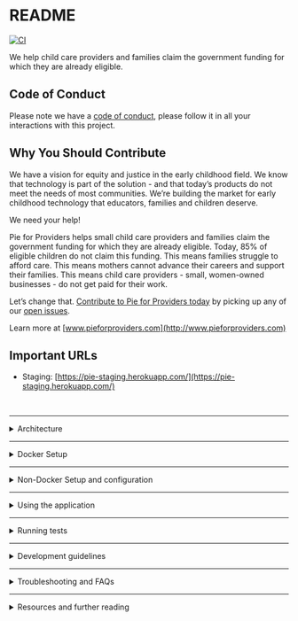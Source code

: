 # README

[![CI](https://github.com/pieforproviders/pieforproviders/workflows/CI/badge.svg?branch=develop)](https://github.com/pieforproviders/pieforproviders/actions?query=branch%3Adevelop)

We help child care providers and families claim the government funding for which they are already eligible.

## Code of Conduct

Please note we have a [code of conduct](CODE_OF_CONDUCT.md), please follow it in all your interactions with this project.

## Why You Should Contribute

We have a vision for equity and justice in the early childhood field. We know that technology is part of the solution - and that today’s products do not meet the needs of most communities. We’re building the market for early childhood technology that educators, families and children deserve.

We need your help!

Pie for Providers helps small child care providers and families claim the government funding for which they are already eligible. Today, 85% of eligible children do not claim this funding. This means families struggle to afford care. This means mothers cannot advance their careers and support their families. This means child care providers - small, women-owned businesses - do not get paid for their work.

Let’s change that. [Contribute to Pie for Providers today](CONTRIBUTING.md) by picking up any of our [open issues](https://bit.ly/PieIssues).

Learn more at [www.pieforproviders.com](http://www.pieforproviders.com)

## Important URLs

- Staging: [https://pie-staging.herokuapp.com/](https://pie-staging.herokuapp.com/)  

<br />

---

<details>
  <summary>Architecture</summary>

---

- [ERD/Database Planning Diagram](docs/dbdiagram.pdf)

- Backend: Rails
  - **SUPER IMPORTANT** This is configured to use UUIDs for primary keys in the generators: rails/config/initializers/generators.rb
  - Rubocop
  - Data Migrations: [https://github.com/ilyakatz/data-migrate](https://github.com/ilyakatz/data-migrate)
  - RSpec
    - SimpleCov
    - Shoulda Matchers
    - DatabaseCleaner
    - FactoryBot
    - Faker
    - RSwag
  - v1 API Routes returning JSON
  - Postgres DB
  - API Documentation with swagger
- Frontend: React
  - ESLint/Prettier
  - Jest/React Testing Library
  - Husky for pre-commit hooks
  
</details>  

---

<details>
  <summary>Docker Setup</summary>

### Prerequisites
Docker should be installed on your local machine.

### Procedure
* Use the "git clone" command to download this repository.
* Use the "cd" command to enter the root directory of this repository.
* Enter the command "docker/build".  You will be asked to enter database parameters.  The docker/build script automatically sets up the app, runs the test suite, seeds the database, draws the block diagram, runs quality checks of this code base, and logs the screen output.
* After the build process is complete, enter the command "docker/server" to start the Rails server.
* Start a second terminal tab for entering additional commands.

### URLs
* App: http://localhost:3000
* API: http://localhost:3000/api-docs
* MailCatcher: http://localhost:1080

### Database Parameters
* Host: localhost
* Port number: 15432
* Database: pie_development
* Username and password: specified in .docker-env/development/database

### Other Important Scripts
* Enter the command "docker/git_check" before "git add" and "git commit".  This runs the tests, Rubocop, and Brakeman.  The docker/git_check script is a sanity check to allow you to make sure to commit quality working code only.
* Enter the command "docker/qserver" for the quick version of "docker/server".  Note that the "docker/qserver" script does not log the screen output, does not remove tmp/pids/server.pid, skips "docker-compose down", skips "bundle install", and skips the database migration.
* Enter "docker/nuke" to destroy the Docker image, container, and networks.
* Enter "docker/nukec" to destroy the Docker container but leave the base images in place.

</details>

---

<details>
  <summary>Non-Docker Setup and configuration</summary>

---
**for local development, we strongly recommend you use version managers to handle your dependencies, such as `rvm` for ruby and `nvm` for javascript** 

### Prerequisites

- `postgres` v12.3
- `bundler`
- `git`
- `yarn`
- `graphviz` - [https://graphviz.org/download/](https://graphviz.org/download/)
- `XCode Select` tools if you're on Mac

### Optional

- `heroku cli` - [https://devcenter.heroku.com/articles/heroku-cli#download-and-install](https://devcenter.heroku.com/articles/heroku-cli#download-and-install)
- `foreman`
- `rvm`
- `nvm`

### Procedure

- clone the repo: `git clone git@github.com:pieforproviders/pieforproviders.git`
- navigate to the app directory: `cd pieforproviders`
- install bundler for gems: `gem install bundler`
- install gems: `bundle install`
- set up an environment file: copy `.env.sample` to `.env`
- configure Devise: run `rails secret` to generate a secret string, add it to `.env` as the `DEVISE_JWT_SECRET_KEY` value
- create and seed the database: `bundle exec rails db:setup`
- install front-end and end-to-end packages: `yarn install-all`

### Running Locally

You have several convenient options for running the app locally.

1. Rake task (requires `heroku cli`)
    - `rails start`
    - This spins up both the front end and the back end in the same terminal window
2. Foreman (requires `foreman`)
    - Run `foreman start`
    - This spins up both the front end and the back end in the same terminal window
3. Without Foreman or Heroku
    - Start rails in one terminal: `rails s -p 3001`
    - Open a second terminal and start react: `cd client && yarn start`

Visit `localhost:3000` to see the React frontend. 🥳

Visit `localhost:3001/api-docs` to see Swagger UI for API endpoints 📑  
  
> ***NOTE:*** Swagger UI is currently not configured to use authentication, so any authenticated endpoints will not be accessible at this route, you'll get unauthorized errors.
</details>

---

<details>
  <summary>Using the application</summary>

---

You can create a new user account by visiting `/signup` (or clicking "Sign Up" on the login page at the root).

When you create a new account, you should see a demo email pop up in a new tab; **the link in this URL can't be clicked in local development**.  Instead, copy the path (starting with `localhost`) and paste it into a browser window.  This will confirm your user and automatically log you in.
</details>  

---

<details>
  <summary>Running tests</summary>

---

### API

- `bundle exec rspec` or `bundle exec guard` to watch
- When tests pass and you're ready for a PR, please run `rails rswag` to update the API documentation

### Frontend

- `yarn test` (auto-watch) or `yarn test-once` to run the suite one time only

### End to End

- `yarn run cy:ci` from the root directory

### Interactive End to End

- `yarn start-server` in one terminal (make sure rails is not currently running)
- `yarn run cy:open` in another terminal

</details>  

---

<details>
  <summary>Development guidelines</summary>

---

See [CONTRIBUTING.md](CONTRIBUTING.md)
</details>  

---

<details>
  <summary>Troubleshooting and FAQs</summary>

---

### Login Issues

**Q: I keep getting redirected to the login screen when after I've created and confirmed my account**  
**A:** Make sure you've created a secret for `DEVISE_JWT_SECRET_KEY` in `.env` using `rails secret`

### Postgres

**Q: I get postgres errors when I try to set up the database**  
**A:** Make sure Postgres is running on port 5432. Sometimes Postgres doesn't play nice depending on how you've installed it.  If you're having trouble with Postgres, I strongly recommend `Postgres.app` - you can install multiple versions and it plays nicer with rails.  

### XCode

**Q: I see the following error in my terminal: `gyp: No Xcode or CLT version detected!`**  
**A:** try removing and reinstalling XCode command line tools OR running `xcode-select --reset` (see [this github issue](https://github.com/schnerd/d3-scale-cluster/issues/7) for more info)
</details>  

---

<details>
  <summary>Resources and further reading</summary>

---

- [Quickstart for Rails](https://docs.docker.com/compose/rails/)
- [PosgreSQL UUID as primary key in Rails 5.1](https://clearcove.ca/2017/08/postgres-uuid-as-primary-key-in-rails-5-1)
- [Build a RESTful JSON API With Rails 5 - Part One](https://scotch.io/tutorials/build-a-restful-json-api-with-rails-5-part-one)
- [Build a RESTful JSON API With Rails 5 - Part Two](https://scotch.io/tutorials/build-a-restful-json-api-with-rails-5-part-two)

</details>
